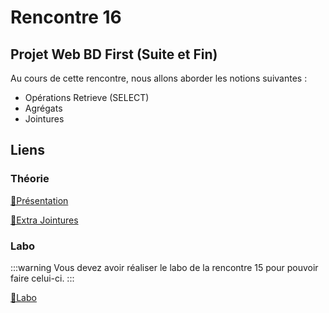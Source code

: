# Rencontre 16

## Projet Web BD First (Suite et Fin)

Au cours de cette rencontre, nous allons aborder les notions suivantes : 
 * Opérations Retrieve (SELECT)
 * Agrégats
 * Jointures

## Liens

### Théorie

[🔗Présentation](@site/static/powerpoint/420_4D5_R16_1_LINK.pdf)

[🔗Extra Jointures](@site/static/powerpoint/420_4D5_R16_2_Jointures_LINK.pdf)

### Labo

:::warning
Vous devez avoir réaliser le labo de la rencontre 15 pour pouvoir faire celui-ci.
:::

[🔗Labo](@site/static/exos/420_4D5_R16_Labo.zip)
